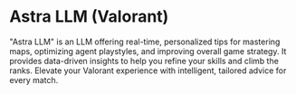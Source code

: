 # Astra LLM (Valorant)

 "Astra LLM"  is an LLM offering real-time, personalized tips for mastering maps, optimizing agent playstyles, and improving overall game strategy. It provides data-driven insights to help you refine your skills and climb the ranks. Elevate your Valorant experience with intelligent, tailored advice for every match. 
